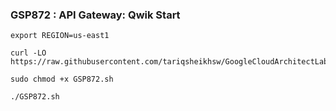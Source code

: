 ### GSP872 :  API Gateway: Qwik Start 

```
export REGION=us-east1
```

```
curl -LO https://raw.githubusercontent.com/tariqsheikhsw/GoogleCloudArchitectLabs/main/Solutions/GSP872.sh

sudo chmod +x GSP872.sh

./GSP872.sh
```

